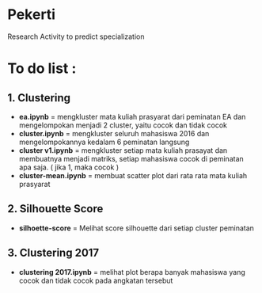 # Pekerti
Research Activity to predict specialization

# To do list :
## 1. Clustering
- **ea.ipynb** = mengkluster mata kuliah prasyarat dari peminatan EA dan mengelompokan menjadi 2 cluster, yaitu cocok dan tidak cocok
- **cluster.ipynb** = mengkluster seluruh mahasiswa 2016 dan mengelompokannya kedalam 6 peminatan langsung
- **cluster v1.ipynb** = mengkluster setiap mata kuliah prasayat dan membuatnya menjadi matriks, setiap mahasiswa cocok di peminatan apa saja. ( jika 1, maka cocok )
- **cluster-mean.ipynb** = membuat scatter plot dari rata rata mata kuliah prasyarat

## 2. Silhouette Score
- **silhoette-score** = Melihat score silhouette dari setiap cluster peminatan

## 3. Clustering 2017
- **clustering 2017.ipynb** = melihat plot berapa banyak mahasiswa yang cocok dan tidak cocok pada angkatan tersebut